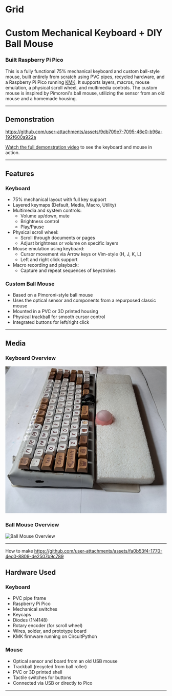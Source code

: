 # Grid
# Custom Mechanical Keyboard + DIY Ball Mouse  
### Built Raspberry Pi Pico

This is a fully functional 75% mechanical keyboard and custom ball-style mouse, built entirely from scratch using PVC pipes, recycled hardware, and a Raspberry Pi Pico running [KMK](https://github.com/KMKfw/kmk_firmware). It supports layers, macros, mouse emulation, a physical scroll wheel, and multimedia controls. The custom mouse is inspired by Pimoroni's ball mouse, utilizing the sensor from an old mouse and a homemade housing.

---

## Demonstration

https://github.com/user-attachments/assets/9db709e7-7095-46e0-b96a-192f600a922a

[Watch the full demonstration video](media/scoll.gif) to see the keyboard and mouse in action.

---

## Features

### Keyboard

- 75% mechanical layout with full key support
- Layered keymaps (Default, Media, Macro, Utility)
- Multimedia and system controls:
  - Volume up/down, mute
  - Brightness control
  - Play/Pause
- Physical scroll wheel:
  - Scroll through documents or pages
  - Adjust brightness or volume on specific layers
- Mouse emulation using keyboard:
  - Cursor movement via Arrow keys or Vim-style (H, J, K, L)
  - Left and right click support
- Macro recording and playback:
  - Capture and repeat sequences of keystrokes

### Custom Ball Mouse

- Based on a Pimoroni-style ball mouse
- Uses the optical sensor and components from a repurposed classic mouse
- Mounted in a PVC or 3D printed housing
- Physical trackball for smooth cursor control
- Integrated buttons for left/right click

---

## Media

### Keyboard Overview
![Keyboard Overview](media/keyboard.jpg)

### Ball Mouse Overview
![Ball Mouse Overview](media/mouse.gif)

---
How to make 
https://github.com/user-attachments/assets/fa0b53f4-1770-4ec0-8809-de2507b9c789


## Hardware Used

### Keyboard

- PVC pipe frame
- Raspberry Pi Pico
- Mechanical switches
- Keycaps
- Diodes (1N4148)
- Rotary encoder (for scroll wheel)
- Wires, solder, and prototype board
- KMK firmware running on CircuitPython

### Mouse

- Optical sensor and board from an old USB mouse
- Trackball (recycled from ball roller)
- PVC or 3D printed shell
- Tactile switches for buttons
- Connected via USB or directly to Pico
----

